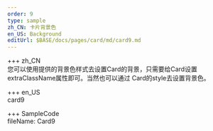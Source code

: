 ```yaml
---   
order: 9 
type: sample  
zh_CN: 卡片背景色
en_US: Background
editUrl: $BASE/docs/pages/card/md/card9.md
---      
```


+++ zh_CN   
您可以使用提供的背景色样式去设置Card的背景，只需要给Card设置extraClassName属性即可。当然也可以通过
    Card的style去设置背景色。

+++ en_US   
card9

+++ SampleCode  
fileName: Card9
